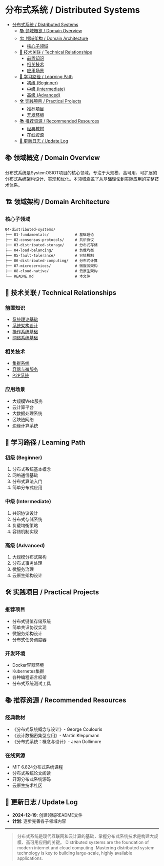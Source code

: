 # 分布式系统 / Distributed Systems


<!-- TOC START -->

- [分布式系统 / Distributed Systems](#分布式系统-distributed-systems)
  - [📚 领域概览 / Domain Overview](#-领域概览-domain-overview)
  - [🏗️ 领域架构 / Domain Architecture](#-领域架构-domain-architecture)
    - [核心子领域](#核心子领域)
  - [🔗 技术关联 / Technical Relationships](#-技术关联-technical-relationships)
    - [前置知识](#前置知识)
    - [相关技术](#相关技术)
    - [应用场景](#应用场景)
  - [📖 学习路径 / Learning Path](#-学习路径-learning-path)
    - [初级 (Beginner)](#初级-beginner)
    - [中级 (Intermediate)](#中级-intermediate)
    - [高级 (Advanced)](#高级-advanced)
  - [🛠️ 实践项目 / Practical Projects](#-实践项目-practical-projects)
    - [推荐项目](#推荐项目)
    - [开发环境](#开发环境)
  - [📚 推荐资源 / Recommended Resources](#-推荐资源-recommended-resources)
    - [经典教材](#经典教材)
    - [在线资源](#在线资源)
  - [🔄 更新日志 / Update Log](#-更新日志-update-log)

<!-- TOC END -->

## 📚 领域概览 / Domain Overview

分布式系统是SystemOSIOT项目的核心领域，专注于大规模、高可用、可扩展的分布式系统架构设计、实现和优化。本领域涵盖了从基础理论到实际应用的完整技术体系。

## 🏗️ 领域架构 / Domain Architecture

### 核心子领域

```text
04-distributed-systems/
├── 01-fundamentals/            # 基础理论
├── 02-consensus-protocols/     # 共识协议
├── 03-distributed-storage/     # 分布式存储
├── 04-load-balancing/          # 负载均衡
├── 05-fault-tolerance/         # 容错机制
├── 06-distributed-computing/   # 分布式计算
├── 07-microservices/           # 微服务架构
├── 08-cloud-native/            # 云原生架构
└── README.md                   # 本文件
```

## 🔗 技术关联 / Technical Relationships

### 前置知识

- [系统理论基础](../01-system-theory/01-fundamentals/README.md)
- [系统架构设计](../01-system-theory/02-architecture/README.md)
- [操作系统基础](../02-operating-systems/README.md)
- [网络系统基础](../08-network-systems/README.md)

### 相关技术

- [集群系统](../05-cluster-systems/README.md)
- [容器与微服务](../07-container-microservices/README.md)
- [P2P系统](../06-p2p-systems/README.md)

### 应用场景

- 大规模Web服务
- 云计算平台
- 大数据处理系统
- 区块链网络
- 边缘计算系统

## 📖 学习路径 / Learning Path

### 初级 (Beginner)

1. 分布式系统基本概念
2. 网络通信基础
3. 分布式算法入门
4. 简单分布式应用

### 中级 (Intermediate)

1. 共识协议设计
2. 分布式存储系统
3. 负载均衡策略
4. 容错机制实现

### 高级 (Advanced)

1. 大规模分布式架构
2. 分布式事务处理
3. 微服务治理
4. 云原生架构设计

## 🛠️ 实践项目 / Practical Projects

### 推荐项目

- 分布式键值存储系统
- 简单共识协议实现
- 微服务架构设计
- 分布式任务调度器

### 开发环境

- Docker容器环境
- Kubernetes集群
- 各种编程语言框架
- 分布式系统测试工具

## 📚 推荐资源 / Recommended Resources

### 经典教材

- 《分布式系统概念与设计》- George Coulouris
- 《设计数据密集型应用》- Martin Kleppmann
- 《分布式系统：概念与设计》- Jean Dollimore

### 在线资源

- MIT 6.824分布式系统课程
- 分布式系统论文阅读
- 开源分布式系统源码
- 云原生技术社区

## 🔄 更新日志 / Update Log

- **2024-12-19**: 创建领域README文件
- **计划**: 逐步完善各子领域内容

---

> 分布式系统是现代互联网和云计算的基础，掌握分布式系统技术是构建大规模、高可用应用的关键。
> Distributed systems are the foundation of modern internet and cloud computing. Mastering distributed system technology is key to building large-scale, highly available applications.
